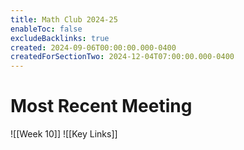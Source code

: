 ```yaml
---
title: Math Club 2024-25
enableToc: false
excludeBacklinks: true
created: 2024-09-06T00:00:00.000-0400
createdForSectionTwo: 2024-12-04T07:00:00.000-0400
---
```

# Most Recent Meeting
![[Week 10]]
![[Key Links]]